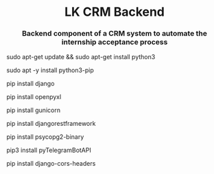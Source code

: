 <h1 align="center">LK CRM Backend</h1>
<h3 align="center">Backend component of a CRM system to automate the internship acceptance process</h3>


sudo apt-get update && sudo apt-get install python3

sudo apt -y install python3-pip

pip install django

pip install openpyxl

pip install gunicorn

pip install djangorestframework

pip install psycopg2-binary

pip3 install pyTelegramBotAPI

pip install django-cors-headers
